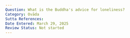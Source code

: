 ```yaml
---
Question: What is the Buddha's advice for loneliness?
Category: Ovāda
Sutta References:
Date Entered: March 29, 2025
Review Status: Not started
---
```

